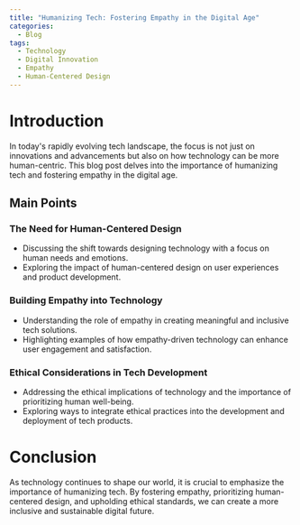 ```yaml
---
title: "Humanizing Tech: Fostering Empathy in the Digital Age"
categories:
  - Blog
tags:
  - Technology
  - Digital Innovation
  - Empathy
  - Human-Centered Design
---
```


# Introduction
In today's rapidly evolving tech landscape, the focus is not just on innovations and advancements but also on how technology can be more human-centric. This blog post delves into the importance of humanizing tech and fostering empathy in the digital age.

## Main Points
### The Need for Human-Centered Design
- Discussing the shift towards designing technology with a focus on human needs and emotions.
- Exploring the impact of human-centered design on user experiences and product development.

### Building Empathy into Technology
- Understanding the role of empathy in creating meaningful and inclusive tech solutions.
- Highlighting examples of how empathy-driven technology can enhance user engagement and satisfaction.

### Ethical Considerations in Tech Development
- Addressing the ethical implications of technology and the importance of prioritizing human well-being.
- Exploring ways to integrate ethical practices into the development and deployment of tech products.

# Conclusion
As technology continues to shape our world, it is crucial to emphasize the importance of humanizing tech. By fostering empathy, prioritizing human-centered design, and upholding ethical standards, we can create a more inclusive and sustainable digital future.